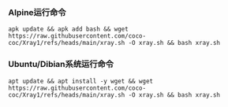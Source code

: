 ### **Alpine运行命令**
```
apk update && apk add bash && wget https://raw.githubusercontent.com/coco-coc/Xray1/refs/heads/main/xray.sh -O xray.sh && bash xray.sh
```
### **Ubuntu/Dibian系统运行命令**
```
apt update && apt install -y wget && wget https://raw.githubusercontent.com/coco-coc/Xray1/refs/heads/main/xray.sh -O xray.sh && bash xray.sh
```
